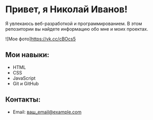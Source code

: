    # Привет, я Николай Иванов!

   Я увлекаюсь веб-разработкой и программированием. В этом репозитории вы найдете информацию обо мне и моих проектах.

   ![Мое фото]https://vk.cc/cBOcs5

   ## Мои навыки:
   - HTML
   - CSS
   - JavaScript
   - Git и GitHub

   ## Контакты:
   - Email: ваш_email@example.com
   
